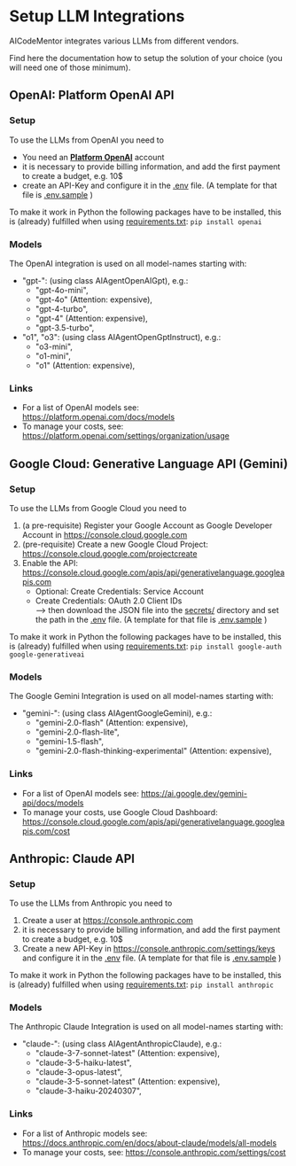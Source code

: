 # Setup LLM Integrations

AICodeMentor integrates various LLMs from different vendors.

Find here the documentation how to setup the solution of your choice (you will need one of those minimum).

## OpenAI: Platform OpenAI API

### Setup 
To use the LLMs from OpenAI you need to
- You need an **[Platform OpenAI](https://platform.openai.com/)** account
- it is necessary to provide billing information, and add the first payment to create a budget, e.g. 10$
- create an API-Key and configure it in the [.env](../.env) file. (A template for that file is [.env.sample](../.env.sample) )

To make it work in Python the following packages have to be installed, this is
(already) fulfilled when using [requirements.txt](../requirements.txt): 
```pip install openai```

### Models
The OpenAI integration is used on all model-names starting with:
- "gpt-": (using class AIAgentOpenAIGpt), e.g.:
  - "gpt-4o-mini",
  - "gpt-4o" (Attention: expensive),
  - "gpt-4-turbo",
  - "gpt-4"  (Attention: expensive),
  - "gpt-3.5-turbo",
- "o1", "o3": (using class AIAgentOpenGptInstruct), e.g.:
  - "o3-mini",
  - "o1-mini",
  - "o1" (Attention: expensive),

### Links
- For a list of OpenAI models see: https://platform.openai.com/docs/models
- To manage your costs, see: https://platform.openai.com/settings/organization/usage

## Google Cloud: Generative Language API (Gemini)

### Setup
To use the LLMs from Google Cloud you need to
1. (a pre-requisite) Register your Google Account as Google Developer Account in https://console.cloud.google.com
2. (pre-requisite) Create a new Google Cloud Project: https://console.cloud.google.com/projectcreate
3. Enable the API: https://console.cloud.google.com/apis/api/generativelanguage.googleapis.com
    - Optional: Create Credentials: Service Account
    - Create Credentials: OAuth 2.0 Client IDs  
      --> then download the JSON file into the [secrets/](../secrets/) directory and set the path in the [.env](../.env) file. (A template for that file is [.env.sample](../.env.sample) )

To make it work in Python the following packages have to be installed, this is
(already) fulfilled when using [requirements.txt](../requirements.txt): 
```pip install google-auth google-generativeai```

### Models
The Google Gemini Integration is used on all model-names starting with:
- "gemini-": (using class AIAgentGoogleGemini), e.g.:
  - "gemini-2.0-flash" (Attention: expensive),
  - "gemini-2.0-flash-lite",
  - "gemini-1.5-flash",
  - "gemini-2.0-flash-thinking-experimental" (Attention: expensive),

### Links
- For a list of OpenAI models see: https://ai.google.dev/gemini-api/docs/models
- To manage your costs, use Google Cloud Dashboard: https://console.cloud.google.com/apis/api/generativelanguage.googleapis.com/cost

## Anthropic: Claude API

### Setup
To use the LLMs from Anthropic you need to
1. Create a user at https://console.anthropic.com
2. it is necessary to provide billing information, and add the first payment to create a budget, e.g. 10$
3. Create a new API-Key in https://console.anthropic.com/settings/keys and configure it in the [.env](../.env) file. (A template for that file is [.env.sample](../.env.sample) )

To make it work in Python the following packages have to be installed, this is 
(already) fulfilled when using [requirements.txt](../requirements.txt):
```pip install anthropic```

### Models
The Anthropic Claude Integration is used on all model-names starting with:
- "claude-": (using class AIAgentAnthropicClaude), e.g.:
  - "claude-3-7-sonnet-latest" (Attention: expensive),
  - "claude-3-5-haiku-latest",
  - "claude-3-opus-latest",
  - "claude-3-5-sonnet-latest" (Attention: expensive),
  - "claude-3-haiku-20240307",

### Links
- For a list of Anthropic models see: https://docs.anthropic.com/en/docs/about-claude/models/all-models
- To manage your costs, see: https://console.anthropic.com/settings/cost
